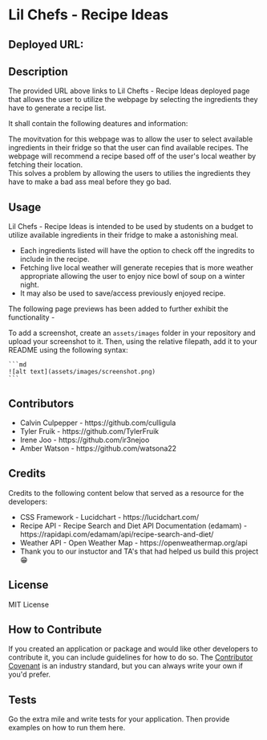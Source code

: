 # Lil Chefs - Recipe Ideas

## Deployed URL:

## Description

The provided URL above links to Lil Chefts - Recipe Ideas deployed page that allows the user to utilize the webpage by selecting the ingredients they have to generate a recipe list.

It shall contain the following deatures and information:

The movitvation for this webpage was to allow the user to select available ingredients in their fridge so that the user can find available recipes. The webpage will recommend a recipe based off of the user's local weather by fetching their location.  
This solves a problem by allowing the users to utilies the ingredients they have to make a bad ass meal before they go bad.

## Usage

Lil Chefs - Recipe Ideas is intended to be used by students on a budget to utilize available ingredients in their fridge to make a astonishing meal.

<ul>
<li>Each ingredients listed will have the option to check off the ingredits to include in the recipe.</li>
<li>Fetching live local weather will generate recepies that is more weather appropriate allowing the user to enjoy nice bowl of soup on a winter night.</li> 
<li>It may also be used to save/access previously enjoyed recipe.</li>
</ul>

The following page previews has been added to further exhibit the functionality -

To add a screenshot, create an `assets/images` folder in your repository and upload your screenshot to it. Then, using the relative filepath, add it to your README using the following syntax:

    ```md
    ![alt text](assets/images/screenshot.png)
    ```

## Contributors

<ul>
<li>Calvin Culpepper - https://github.com/culligula</li>
<li>Tyler Fruik - https://github.com/TylerFruik</li>
<li>Irene Joo - https://github.com/ir3nejoo</li>
<li>Amber Watson - https://github.com/watsona22</li>
</ul>

## Credits

Credits to the following content below that served as a resource for the developers:

<ul>
<li>CSS Framework - Lucidchart - https://lucidchart.com/</li>
<li>Recipe API - Recipe Search and Diet API Documentation (edamam) - https://rapidapi.com/edamam/api/recipe-search-and-diet/</li>
<li>Weather API - Open Weather Map - https://openweathermap.org/api</li>
<li>Thank you to our instuctor and TA's that had helped us build this project 😁</li>
</ul>

## License

MIT License

## How to Contribute

If you created an application or package and would like other developers to contribute it, you can include guidelines for how to do so. The [Contributor Covenant](https://www.contributor-covenant.org/) is an industry standard, but you can always write your own if you'd prefer.

## Tests

Go the extra mile and write tests for your application. Then provide examples on how to run them here.
